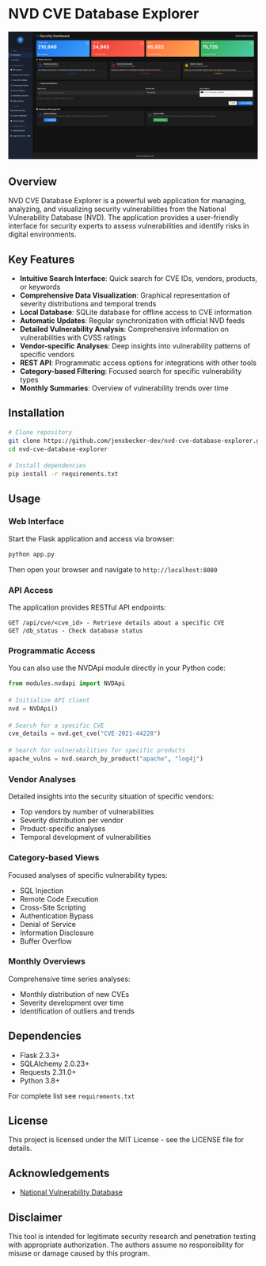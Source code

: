# NVD CVE Database Explorer

![Dashboard](screenshots/dashboard.png)

## Overview

NVD CVE Database Explorer is a powerful web application for managing, analyzing, and visualizing security vulnerabilities from the National Vulnerability Database (NVD). The application provides a user-friendly interface for security experts to assess vulnerabilities and identify risks in digital environments.

## Key Features

- **Intuitive Search Interface**: Quick search for CVE IDs, vendors, products, or keywords
- **Comprehensive Data Visualization**: Graphical representation of severity distributions and temporal trends
- **Local Database**: SQLite database for offline access to CVE information
- **Automatic Updates**: Regular synchronization with official NVD feeds
- **Detailed Vulnerability Analysis**: Comprehensive information on vulnerabilities with CVSS ratings
- **Vendor-specific Analyses**: Deep insights into vulnerability patterns of specific vendors
- **REST API**: Programmatic access options for integrations with other tools
- **Category-based Filtering**: Focused search for specific vulnerability types
- **Monthly Summaries**: Overview of vulnerability trends over time

## Installation

```bash
# Clone repository
git clone https://github.com/jensbecker-dev/nvd-cve-database-explorer.git
cd nvd-cve-database-explorer

# Install dependencies
pip install -r requirements.txt
```

## Usage

### Web Interface
Start the Flask application and access via browser:

```bash
python app.py
```

Then open your browser and navigate to `http://localhost:8080`


### API Access
The application provides RESTful API endpoints:

```
GET /api/cve/<cve_id> - Retrieve details about a specific CVE
GET /db_status - Check database status
```

### Programmatic Access
You can also use the NVDApi module directly in your Python code:

```python
from modules.nvdapi import NVDApi

# Initialize API client
nvd = NVDApi()

# Search for a specific CVE
cve_details = nvd.get_cve("CVE-2021-44228")

# Search for vulnerabilities for specific products
apache_vulns = nvd.search_by_product("apache", "log4j")
```

### Vendor Analyses
Detailed insights into the security situation of specific vendors:
- Top vendors by number of vulnerabilities
- Severity distribution per vendor
- Product-specific analyses
- Temporal development of vulnerabilities

### Category-based Views
Focused analyses of specific vulnerability types:
- SQL Injection
- Remote Code Execution
- Cross-Site Scripting
- Authentication Bypass
- Denial of Service
- Information Disclosure
- Buffer Overflow

### Monthly Overviews
Comprehensive time series analyses:
- Monthly distribution of new CVEs
- Severity development over time
- Identification of outliers and trends

## Dependencies
- Flask 2.3.3+
- SQLAlchemy 2.0.23+
- Requests 2.31.0+
- Python 3.8+

For complete list see `requirements.txt`

## License
This project is licensed under the MIT License - see the LICENSE file for details.

## Acknowledgements
- [National Vulnerability Database](https://nvd.nist.gov/)

## Disclaimer
This tool is intended for legitimate security research and penetration testing with appropriate authorization. The authors assume no responsibility for misuse or damage caused by this program.